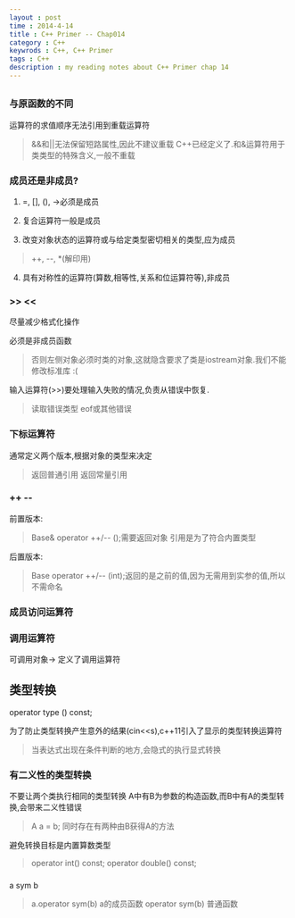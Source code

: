 ```yaml
---                                                                                
layout : post
time : 2014-4-14
title : C++ Primer -- Chap014
category : C++ 
keywrods : C++, C++ Primer
tags : C++ 
description : my reading notes about C++ Primer chap 14
---
```


## 

### 与原函数的不同

运算符的求值顺序无法引用到重载运算符
> &&和||无法保留短路属性,因此不建议重载
> C++已经定义了.和&运算符用于类类型的特殊含义,一般不重载

### 成员还是非成员?

1. =, [], (), ->必须是成员

2. 复合运算符一般是成员

3. 改变对象状态的运算符或与给定类型密切相关的类型,应为成员
> ++, --, *(解印用)

4. 具有对称性的运算符(算数,相等性,关系和位运算符等),非成员

### >> <<

尽量减少格式化操作

必须是非成员函数
> 否则左侧对象必须时类的对象,这就隐含要求了类是iostream对象.我们不能修改标准库 :(

输入运算符(>>)要处理输入失败的情况,负责从错误中恢复.
> 读取错误类型
> eof或其他错误

### 下标运算符

通常定义两个版本,根据对象的类型来决定
> 返回普通引用
> 返回常量引用

### ++ --

前置版本:
> Base& operator ++/-- ();需要返回对象
> 引用是为了符合内置类型

后置版本:
> Base operator ++/-- (int);返回的是之前的值,因为无需用到实参的值,所以不需命名

### 成员访问运算符

### 调用运算符

可调用对象-> 定义了调用运算符

## 类型转换

operator type () const;

为了防止类型转换产生意外的结果(cin<<s),c++11引入了显示的类型转换运算符
> 当表达式出现在条件判断的地方,会隐式的执行显式转换

### 有二义性的类型转换

不要让两个类执行相同的类型转换
A中有B为参数的构造函数,而B中有A的类型转换,会带来二义性错误
> A a = b; 同时存在有两种由B获得A的方法

避免转换目标是内置算数类型
> operator int() const;
> operator double() const;

### 

a sym b
> a.operator sym(b) a的成员函数
> operator sym(b) 普通函数



